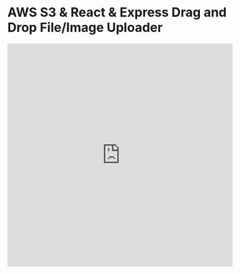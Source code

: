 # AWS S3 & React & Express Drag and Drop File/Image Uploader

<iframe width="100%" height="500" src="https://www.youtube.com/embed/kmIv_HTlzaI" title="AWS S3 & React & Express Drag and Drop File/Image Uploader" frameborder="0" allow="accelerometer; autoplay; clipboard-write; encrypted-media; gyroscope; picture-in-picture; web-share" allowfullscreen></iframe>